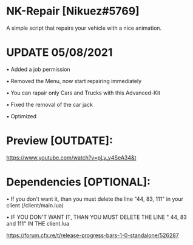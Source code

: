 # NK-Repair [Nikuez#5769]
A simple script that repairs your vehicle with a nice animation.

# UPDATE 05/08/2021

• Added a job permission

• Removed the Menu, now start repairing immediately

• You can rapair only Cars and Trucks with this Advanced-Kit

• Fixed the removal of the car jack

• Optimized



# Preview [OUTDATE]:
https://www.youtube.com/watch?v=pLy_v4SeA34&t




# Dependencies [OPTIONAL]:

• If you don't want it, than you must delete the line "44, 83, 111" in your client (/client/main.lua)

• IF YOU DON'T WANT IT, THAN YOU MUST DELETE THE LINE " 44, 83 and 111"  IN THE client.lua

https://forum.cfx.re/t/release-progress-bars-1-0-standalone/526287

